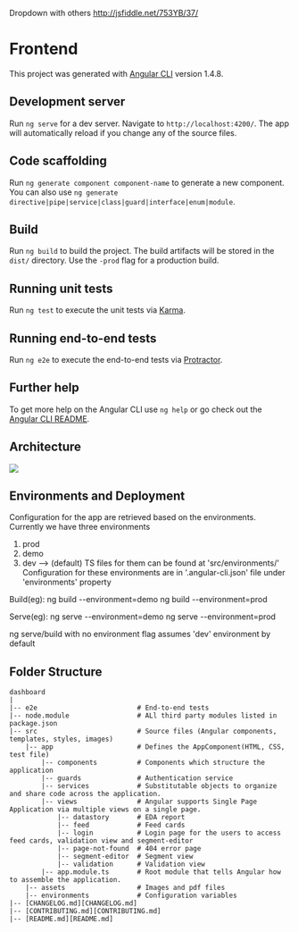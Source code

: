 Dropdown with others
http://jsfiddle.net/753YB/37/



# Frontend

This project was generated with [Angular CLI](https://github.com/angular/angular-cli) version 1.4.8.

## Development server

Run `ng serve` for a dev server. Navigate to `http://localhost:4200/`. The app will automatically reload if you change any of the source files.

## Code scaffolding

Run `ng generate component component-name` to generate a new component. You can also use `ng generate directive|pipe|service|class|guard|interface|enum|module`.

## Build

Run `ng build` to build the project. The build artifacts will be stored in the `dist/` directory. Use the `-prod` flag for a production build.

## Running unit tests

Run `ng test` to execute the unit tests via [Karma](https://karma-runner.github.io).

## Running end-to-end tests

Run `ng e2e` to execute the end-to-end tests via [Protractor](http://www.protractortest.org/).

## Further help

To get more help on the Angular CLI use `ng help` or go check out the [Angular CLI README](https://github.com/angular/angular-cli/blob/master/README.md).

## Architecture

![](archDiagram.png)

## Environments and Deployment
Configuration for the app are retrieved based on the environments.
Currently we have three environments
1. prod
2. demo
3. dev  --> (default)
TS files for them can be found at 'src/environments/'
Configuration for these environments are in '.angular-cli.json' file under 'environments' property

Build(eg):
ng build --environment=demo
ng build --environment=prod

Serve(eg):
ng serve --environment=demo
ng serve --environment=prod

ng serve/build with no environment flag assumes 'dev' environment by default

## Folder Structure 
```
dashboard
|
|-- e2e                         # End-to-end tests
|-- node.module                 # ALl third party modules listed in package.json 
|-- src                         # Source files (Angular components, templates, styles, images)
    |-- app                     # Defines the AppComponent(HTML, CSS, test file)
        |-- components          # Components which structure the application
        |-- guards              # Authentication service
        |-- services            # Substitutable objects to organize and share code across the application.
        |-- views               # Angular supports Single Page Application via multiple views on a single page.
            |-- datastory       # EDA report
            |-- feed            # Feed cards 
            |-- login           # Login page for the users to access feed cards, validation view and segment-editor
            |-- page-not-found  # 404 error page
            |-- segment-editor  # Segment view
            |-- validation      # Validation view
        |-- app.module.ts       # Root module that tells Angular how to assemble the application. 
    |-- assets                  # Images and pdf files
    |-- environments            # Configuration variables
|-- [CHANGELOG.md][CHANGELOG.md]
|-- [CONTRIBUTING.md][CONTRIBUTING.md]     
|-- [README.md][README.md]   
```

[CHANGELOG.md]: CHANGELOG.md
[CONTRIBUTING.md]: CONTRIBUTING.md  
[README.md]: README.md


